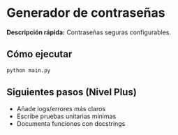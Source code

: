 # Generador de contraseñas

**Descripción rápida:** Contraseñas seguras configurables.

## Cómo ejecutar
```bash
python main.py
```

## Siguientes pasos (Nivel Plus)
- Añade logs/errores más claros
- Escribe pruebas unitarias mínimas
- Documenta funciones con docstrings